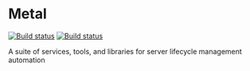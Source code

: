 # Metal

[![Build status](https://ci.appveyor.com/api/projects/status/39wy38y8w40wfjv2/branch/master?svg=true&passingText=Master%20-%20OK&failingText=Master%20-%20FAILING&failingText=Master%20-%20PENDING)](https://ci.appveyor.com/project/miroswan/metal/branch/master)
[![Build status](https://ci.appveyor.com/api/projects/status/39wy38y8w40wfjv2/branch/dev?svg=true&passingText=Dev%20-%20OK&failingText=Dev%20-%20FAILING&failingText=Dev%20-%20PENDING)](https://ci.appveyor.com/project/miroswan/metal/branch/dev)

A suite of services, tools, and libraries for server lifecycle management
automation
